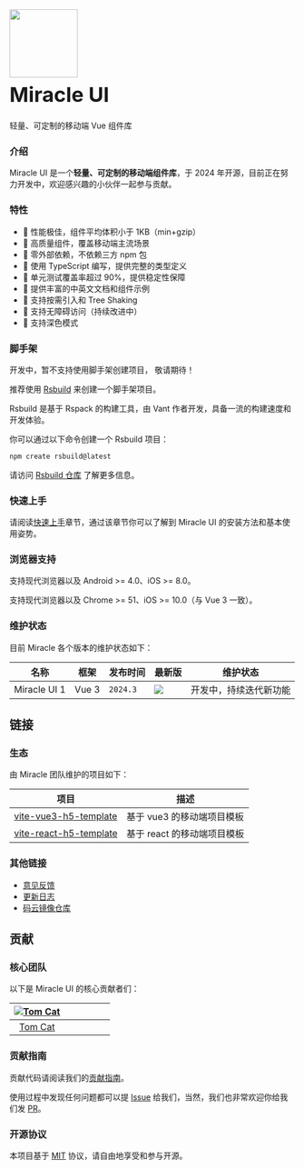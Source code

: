 <div class="mi-doc-card">
  <div class="mi-doc-intro">
    <img class="mi-doc-intro__logo" style="width: 120px; height: 120px;" src="https://cdn.jsdelivr.net/gh/wuxingxi888/CDN_IMG_BED/logo.png">
    <h2 style="margin: 0; font-size: 36px; line-height: 60px;">Miracle UI</h2>
    <p>轻量、可定制的移动端 Vue 组件库</p>
  </div>
</div>

### 介绍

Miracle UI 是一个**轻量、可定制的移动端组件库**，于 2024 年开源，目前正在努力开发中，欢迎感兴趣的小伙伴一起参与贡献。

### 特性

-   🚀 性能极佳，组件平均体积小于 1KB（min+gzip）
-   🚀 高质量组件，覆盖移动端主流场景
-   🚀 零外部依赖，不依赖三方 npm 包
-   💪 使用 TypeScript 编写，提供完整的类型定义
-   💪 单元测试覆盖率超过 90%，提供稳定性保障
-   📖 提供丰富的中英文文档和组件示例
-   🍭 支持按需引入和 Tree Shaking
-   🍭 支持无障碍访问（持续改进中）
-   🍭 支持深色模式

### 脚手架

开发中，暂不支持使用脚手架创建项目， 敬请期待！

推荐使用 [Rsbuild](https://github.com/web-infra-dev/rsbuild) 来创建一个脚手架项目。

Rsbuild 是基于 Rspack 的构建工具，由 Vant 作者开发，具备一流的构建速度和开发体验。

你可以通过以下命令创建一个 Rsbuild 项目：

```bash
npm create rsbuild@latest
```

请访问 [Rsbuild 仓库](https://github.com/web-infra-dev/rsbuild) 了解更多信息。

### 快速上手

请阅读[快速上手](#/zh-CN/quickstart)章节，通过该章节你可以了解到 Miracle UI 的安装方法和基本使用姿势。

### 浏览器支持

支持现代浏览器以及 Android >= 4.0、iOS >= 8.0。

支持现代浏览器以及 Chrome >= 51、iOS >= 10.0（与 Vue 3 一致）。

### 维护状态

目前 Miracle 各个版本的维护状态如下：

| 名称 | 框架 | 发布时间 | 最新版 | 维护状态 |
| --- | --- | --- | --- | --- |
| Miracle UI 1 | Vue 3 | `2024.3` | ![](https://img.shields.io/npm/v/@miracle-web/ui?style=flat-square) | 开发中，持续迭代新功能 |

## 链接

### 生态

由 Miracle 团队维护的项目如下：

| 项目 | 描述 |
| --- | --- |
| [vite-vue3-h5-template](https://github.com/wuxingxi888/vite-vue3-h5-template) | 基于 vue3 的移动端项目模板 |
| [vite-react-h5-template](https://github.com/wuxingxi888/vite-react-h5-template) | 基于 react 的移动端项目模板 |

### 其他链接

-   [意见反馈](https://github.com/wuxingxi888/miracle/issues)
-   [更新日志](#/zh-CN/changelog)
-   [码云镜像仓库](https://gitee.com/tianqijizhang/miracle.git)

## 贡献

### 核心团队

以下是 Miracle UI 的核心贡献者们：

| [![Tom Cat](https://avatars.githubusercontent.com/u/29647314?v=4)](https://github.com/wuxingxi888/) |  |  |  |  |  |
| :-: | :-: | :-: | :-: | :-: | :-: |
| [Tom Cat](https://github.com/wuxingxi888/) |  |  |  |  |  |

### 贡献指南

贡献代码请阅读我们的[贡献指南](#/zh-CN/contribution)。

使用过程中发现任何问题都可以提 [Issue](https://github.com/wuxingxi888/miracle/issues) 给我们，当然，我们也非常欢迎你给我们发 [PR](https://github.com/wuxingxi888/miracle/pulls)。

### 开源协议

本项目基于 [MIT](https://zh.wikipedia.org/wiki/MIT%E8%A8%B1%E5%8F%AF%E8%AD%89) 协议，请自由地享受和参与开源。
